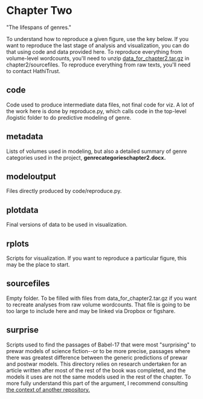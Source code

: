 Chapter Two
===========

"The lifespans of genres."

To understand how to reproduce a given figure, use the key below. If you want to reproduce the last stage of analysis and visualization, you can do that using code and data provided here. To reproduce everything from volume-level wordcounts, you'll need to unzip [data_for_chapter2.tar.gz](https://www.ideals.illinois.edu/handle/2142/99555) in chapter2/sourcefiles. To reproduce everything from raw texts, you'll need to contact HathiTrust.

code
----
Code used to produce intermediate data files, not final code for viz. A lot of the work here is done by reproduce.py, which calls code in the top-level /logistic folder to do predictive modeling of genre.

metadata
--------
Lists of volumes used in modeling, but also a detailed summary of genre categories used in the project, **genrecategorieschapter2.docx.**

modeloutput
----------
Files directly produced by code/reproduce.py.

plotdata
--------
Final versions of data to be used in visualization.

rplots
------
Scripts for visualization. If you want to reproduce a particular figure, this may be the place to start.

sourcefiles
-----------
Empty folder. To be filled with files from data_for_chapter2.tar.gz if you want to recreate analyses from raw volume wordcounts. That file is going to be too large to include here and may be linked via Dropbox or figshare.

surprise
--------
Scripts used to find the passages of Babel-17 that were most "surprising" to prewar models of science fiction--or to be more precise, passages where there was greatest difference between the generic predictions of prewar and postwar models. This directory relies on research undertaken for an article written after most of the rest of the book was completed, and the models it uses are not the same models used in the rest of the chapter. To more fully understand this part of the argument, I recommend consulting [the context of another repository.](https://github.com/tedunderwood/measureperspective)
